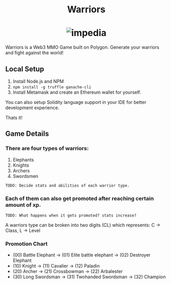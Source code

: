 <h1 align="center">
    <b>Warriors</b>
</h1>

<h1 align="center">
    <img src="https://cdn3.iconfinder.com/data/icons/fantasy-and-role-play-game-adventure-quest/512/Sword-128.png" alt="impedia">
</h1>

Warriors is a Web3 MMO Game built on Polygon. Generate your warriors and fight against the world!

## Local Setup

1. Install Node.js and NPM
2. `npm install -g truffle ganache-cli`
3. Install Metamask and create an Ethereum wallet for yourself.

You can also setup Solidity language support in your IDE for better development experience.

Thats it!

## Game Details

### There are four types of warriors:
1. Elephants
2. Knights
3. Archers
4. Swordsmen

`TODO: Decide stats and abilities of each warrior type.`

### Each of them can also get promoted after reaching certain amount of xp.

`TODO: What happens when it gets promoted? stats increase?`

A warriors type can be broken into two digits (CL) which represents:
C -> Class, L -> Level

### Promotion Chart
* (00) Battle Elephant → (01) Elite battle elephant → (02) Destroyer Elephant
* (10) Knight → (11) Cavalier → (12) Paladin
* (20) Archer → (21) Crossbowman → (22) Arbalester
* (30) Long Swordsman → (31) Twohanded Swordsman → (32) Champion

